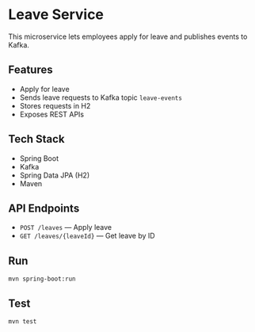 # Leave Service

This microservice lets employees apply for leave and publishes events to Kafka.

## Features

- Apply for leave
- Sends leave requests to Kafka topic `leave-events`
- Stores requests in H2
- Exposes REST APIs

## Tech Stack

- Spring Boot
- Kafka
- Spring Data JPA (H2)
- Maven

## API Endpoints

- `POST /leaves` — Apply leave  
- `GET /leaves/{leaveId}` — Get leave by ID

## Run

```
mvn spring-boot:run
```

## Test

```
mvn test
```

